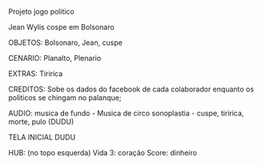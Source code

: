 Projeto jogo politico

Jean Wylis cospe em Bolsonaro

OBJETOS:
Bolsonaro, Jean, cuspe

CENARIO:
Planalto, Plenario

EXTRAS:
Tiririca

CREDITOS:
Sobe os dados do facebook de cada colaborador enquanto os politicos se chingam no palanque;

AUDIO:
musica de fundo - Musica de circo
sonoplastia - cuspe, tiririca, morte, pulo
(DUDU)

TELA INICIAL
DUDU

HUB: (no topo esquerda)
Vida 3: coração
Score: dinheiro


